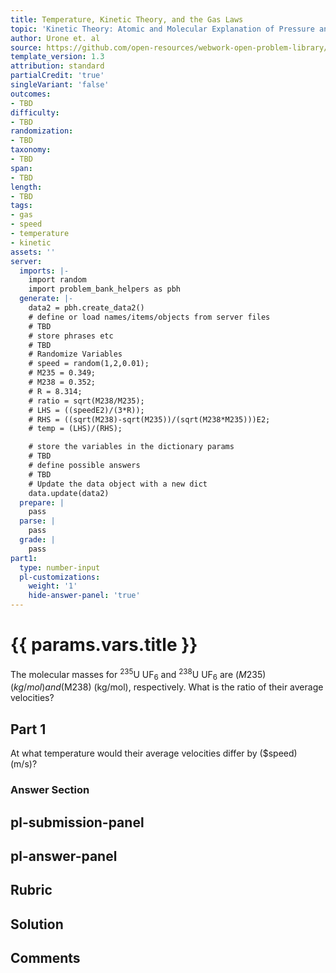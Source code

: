```yaml
---
title: Temperature, Kinetic Theory, and the Gas Laws
topic: 'Kinetic Theory: Atomic and Molecular Explanation of Pressure and Temperature '
author: Urone et. al
source: https://github.com/open-resources/webwork-open-problem-library/tree/master/Contrib/BrockPhysics/College_Physics_Urone/13.Temperature_Kinetic_Theory_and_the_Gas_Laws/Kinetic_Theory_Atomic_and_Molecular_Explanation_of_Pressure_and_Temperature/NU_U17-13-04-010.pg
template_version: 1.3
attribution: standard
partialCredit: 'true'
singleVariant: 'false'
outcomes:
- TBD
difficulty:
- TBD
randomization:
- TBD
taxonomy:
- TBD
span:
- TBD
length:
- TBD
tags:
- gas
- speed
- temperature
- kinetic
assets: ''
server:
  imports: |-
    import random
    import problem_bank_helpers as pbh
  generate: |-
    data2 = pbh.create_data2()
    # define or load names/items/objects from server files
    # TBD
    # store phrases etc
    # TBD
    # Randomize Variables
    # speed = random(1,2,0.01);
    # M235 = 0.349;
    # M238 = 0.352;
    # R = 8.314;
    # ratio = sqrt(M238/M235);
    # LHS = ((speedE2)/(3*R));
    # RHS = ((sqrt(M238)-sqrt(M235))/(sqrt(M238*M235)))E2;
    # temp = (LHS)/(RHS);

    # store the variables in the dictionary params
    # TBD
    # define possible answers
    # TBD
    # Update the data object with a new dict
    data.update(data2)
  prepare: |
    pass
  parse: |
    pass
  grade: |
    pass
part1:
  type: number-input
  pl-customizations:
    weight: '1'
    hide-answer-panel: 'true'
---
```


# {{ params.vars.title }} 


The molecular masses for  <sup>235</sup>U UF<sub>6</sub>  and <sup>238</sup>U UF<sub>6</sub> are ($M235) (kg/mol) and ($M238) (kg/mol), respectively. What is the ratio of their average velocities?

## Part 1 
At what temperature would their average velocities differ by ($speed) (m/s)? 


 ### Answer Section


## pl-submission-panel 


## pl-answer-panel 


## Rubric 


## Solution 


## Comments 


